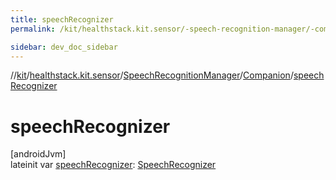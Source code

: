 ```yaml
---
title: speechRecognizer
permalink: /kit/healthstack.kit.sensor/-speech-recognition-manager/-companion/speech-recognizer.html

sidebar: dev_doc_sidebar
---
```

//[kit](../../../../kit.html)/[healthstack.kit.sensor](../../index.html)/[SpeechRecognitionManager](../index.html)/[Companion](index.html)/[speechRecognizer](speech-recognizer.html)



# speechRecognizer



[androidJvm]\
lateinit var [speechRecognizer](speech-recognizer.html): [SpeechRecognizer](https://developer.android.com/reference/kotlin/android/speech/SpeechRecognizer.html)





